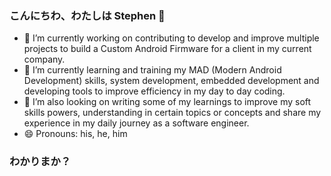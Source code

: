 
### こんにちわ、わたしは Stephen 👋 ###

- 🔭 I’m currently working on contributing to develop and improve multiple projects to build a Custom Android Firmware for a client in my current company.
- 🌱 I’m currently learning and training my MAD (Modern Android Development) skills, system development, embedded development and developing tools to improve efficiency in my day to day coding.
- 🤔 I’m also looking on writing some of my learnings to improve my soft skills powers, understanding in certain topics or concepts and share my experience in my daily journey as a software engineer.
- 😄 Pronouns: his, he, him

### わかりまか？ ###
<!--
**TheSetox/TheSetox** is a ✨ _special_ ✨ repository because its `README.md` (this file) appears on your GitHub profile.

Here are some ideas to get you started:

- 🔭 I’m currently working on ...
- 🌱 I’m currently learning ...
- 👯 I’m looking to collaborate on ...
- 🤔 I’m looking for help with ...
- 💬 Ask me about ...
- 📫 How to reach me: ...
- 😄 Pronouns: ...
- ⚡ Fun fact: ...
-->
